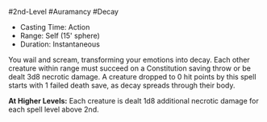 #2nd-Level #Auramancy #Decay
 
- Casting Time: Action
- Range: Self (15' sphere)
- Duration: Instantaneous

You wail and scream, transforming your emotions into decay. Each other creature within range must succeed on a Constitution saving throw or be dealt 3d8 necrotic damage. A creature dropped to 0 hit points by this spell starts with 1 failed death save, as decay spreads through their body.
 
**At Higher Levels:** Each creature is dealt 1d8 additional necrotic damage for each spell level above 2nd.